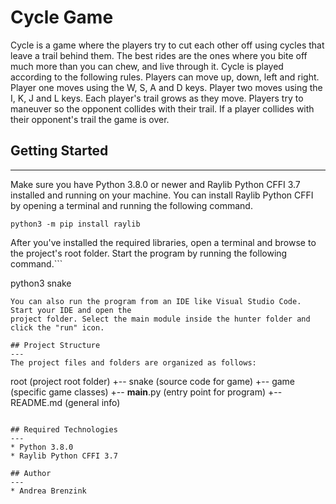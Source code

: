 # Cycle Game
Cycle is a game where the players try to cut each other off using cycles that leave a trail behind them.
The best rides are the ones where you bite off much more than you can chew, and live through it. Cycle is played according to the following rules. Players can move up, down, left and right. Player one moves using the W, S, A and D keys. Player two moves using the I, K, J and L keys. Each player's trail grows as they move. Players try to maneuver so the opponent collides with their trail.
If a player collides with their opponent's trail the game is over.

## Getting Started
---
Make sure you have Python 3.8.0 or newer and Raylib Python CFFI 3.7 installed and running on your machine. You can install Raylib Python CFFI by opening a terminal and running the following command.
```
python3 -m pip install raylib
```
After you've installed the required libraries, open a terminal and browse to the project's root folder. Start the program by running the following command.```

python3 snake 
```
You can also run the program from an IDE like Visual Studio Code. Start your IDE and open the 
project folder. Select the main module inside the hunter folder and click the "run" icon.

## Project Structure
---
The project files and folders are organized as follows:
```
root                    (project root folder)
+-- snake               (source code for game)
  +-- game              (specific game classes)
  +-- __main__.py       (entry point for program)
+-- README.md           (general info)
```

## Required Technologies
---
* Python 3.8.0
* Raylib Python CFFI 3.7

## Author
---
* Andrea Brenzink
